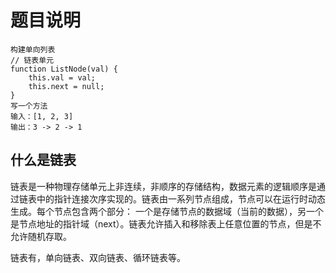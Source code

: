 # 题目说明
```
构建单向列表  
// 链表单元  
function ListNode(val) {
    this.val = val;
    this.next = null;
}
写一个方法
输入：[1, 2, 3]
输出：3 -> 2 -> 1
```
## 什么是链表
链表是一种物理存储单元上非连续，非顺序的存储结构，数据元素的逻辑顺序是通过链表中的指针连接次序实现的。链表由一系列节点组成，节点可以在运行时动态生成。每个节点包含两个部分： 一个是存储节点的数据域（当前的数据），另一个是节点地址的指针域（next）。链表允许插入和移除表上任意位置的节点，但是不允许随机存取。  

链表有，单向链表、双向链表、循环链表等。

